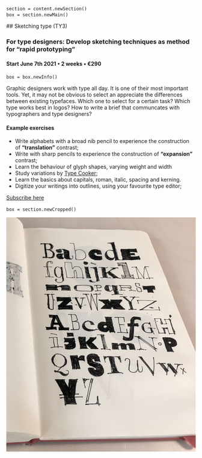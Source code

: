 

<!-- TY3 -->

~~~
section = content.newSection()
box = section.newMain()
~~~
<a name="TY3"/>
## Sketching type <span class="wcode">(TY3)</span>

### For type designers: Develop sketching techniques as method for “rapid prototyping”

#### Start June 7<span class="sup">th</span> 2021 • 2 weeks • €290

~~~
box = box.newInfo()
~~~

Graphic designers work with type all day. It is one of their most important tools. Yet, it may not be obvious to select an appreciate the differences between existing typefaces. Which one to select for a certain task? Which type works best in logos? How to write a brief that communcates with typographers and type designers?

#### Example exercises

* Write alphabets with a broad nib pencil to experience the construction of **“translation”** contrast;
* Write with sharp pencils to experience the construction of **“expansion”** contrast;
* Learn the behaviour of glyph shapes, varying weight and width 
* Study variations by <a href="http://www.typecooker.com" target="external">Type Cooker</a>;
* Learn the basics about capitals, roman, italic, spacing and kerning.
* Digitize your writings into outlines, using your favourite type editor;

<a href="https://docs.google.com/forms/d/1vLKGROUx03Sm3QGWEwuP1f7Uo1v4qQCmG1FlaxOT88A" target="external">Subscribe here</a>

~~~
box = section.newCropped()
~~~

![cover y=center](images/IMG_6072.jpeg)


